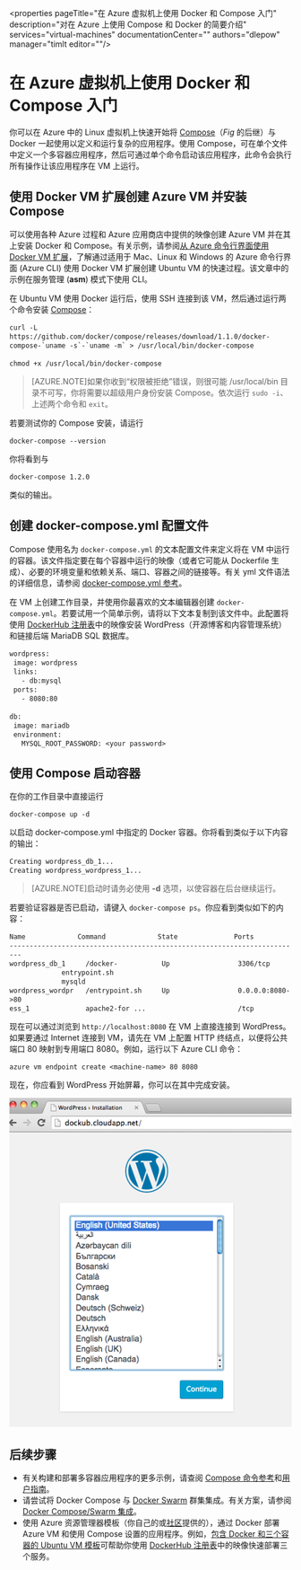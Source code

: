 <properties pageTitle="在 Azure 虚拟机上使用 Docker 和 Compose 入门" description="对在 Azure 上使用 Compose 和 Docker 的简要介绍" services="virtual-machines" documentationCenter="" authors="dlepow" manager="timlt editor=""/>

<tags ms.service="virtual-machines" ms.date="05/07/2015" wacn.date="08/29/2015"/>

# 在 Azure 虚拟机上使用 Docker 和 Compose 入门


你可以在 Azure 中的 Linux 虚拟机上快速开始将 [Compose](http://github.com/docker/compose)（*Fig* 的后继）与 Docker 一起使用以定义和运行复杂的应用程序。使用 Compose，可在单个文件中定义一个多容器应用程序，然后可通过单个命令启动该应用程序，此命令会执行所有操作让该应用程序在 VM 上运行。




## 使用 Docker VM 扩展创建 Azure VM 并安装 Compose

可以使用各种 Azure 过程和 Azure 应用商店中提供的映像创建 Azure VM 并在其上安装 Docker 和 Compose。有关示例，请参阅[从 Azure 命令行界面使用 Docker VM 扩展](virtual-machines-docker-with-xplat-cli)，了解通过适用于 Mac、Linux 和 Windows 的 Azure 命令行界面 (Azure CLI) 使用 Docker VM 扩展创建 Ubuntu VM 的快速过程。该文章中的示例在服务管理 (**asm**) 模式下使用 CLI。


在 Ubuntu VM 使用 Docker 运行后，使用 SSH 连接到该 VM，然后通过运行两个命令安装 [Compose](https://github.com/docker/compose/blob/882dc673ce84b0b29cd59b6815cb93f74a6c4134/docs/install)：

```
curl -L https://github.com/docker/compose/releases/download/1.1.0/docker-compose-`uname -s`-`uname -m` > /usr/local/bin/docker-compose

chmod +x /usr/local/bin/docker-compose
```
>[AZURE.NOTE]如果你收到“权限被拒绝”错误，则很可能 /usr/local/bin 目录不可写，你将需要以超级用户身份安装 Compose。依次运行 `sudo -i`、上述两个命令和 `exit`。

若要测试你的 Compose 安装，请运行

```
docker-compose --version
```

你将看到与
```
docker-compose 1.2.0
``` 
类似的输出。



## 创建 docker-compose.yml 配置文件

Compose 使用名为 `docker-compose.yml` 的文本配置文件来定义将在 VM 中运行的容器。该文件指定要在每个容器中运行的映像（或者它可能从 Dockerfile 生成）、必要的环境变量和依赖关系、端口、容器之间的链接等。有关 yml 文件语法的详细信息，请参阅 [docker-compose.yml 参考](http://docs.docker.com/compose/yml/)。

在 VM 上创建工作目录，并使用你最喜欢的文本编辑器创建 `docker-compose.yml`。若要试用一个简单示例，请将以下文本复制到该文件中。此配置将使用 [DockerHub 注册表](https://registry.hub.docker.com/_/wordpress/)中的映像安装 WordPress（开源博客和内容管理系统）和链接后端 MariaDB SQL 数据库。

 ```
 wordpress:
  image: wordpress
  links:
    - db:mysql
  ports:
    - 8080:80

db:
  image: mariadb
  environment:
    MYSQL_ROOT_PASSWORD: <your password>

```

## 使用 Compose 启动容器

在你的工作目录中直接运行

```
docker-compose up -d

```

以启动 docker-compose.yml 中指定的 Docker 容器。你将看到类似于以下内容的输出：

```
Creating wordpress_db_1...
Creating wordpress_wordpress_1...
```

>[AZURE.NOTE]启动时请务必使用 **-d** 选项，以使容器在后台继续运行。

若要验证容器是否已启动，请键入 `docker-compose ps`。你应看到类似如下的内容：

```
Name             Command             State              Ports
-------------------------------------------------------------------------
wordpress_db_1     /docker-           Up                 3306/tcp
             entrypoint.sh
             mysqld
wordpress_wordpr   /entrypoint.sh     Up                 0.0.0.0:8080->80
ess_1              apache2-for ...                       /tcp
```

现在可以通过浏览到 `http://localhost:8080` 在 VM 上直接连接到 WordPress。如果要通过 Internet 连接到 VM，请先在 VM 上配置 HTTP 终结点，以便将公共端口 80 映射到专用端口 8080。例如，运行以下 Azure CLI 命令：

```
azure vm endpoint create <machine-name> 80 8080

```

现在，你应看到 WordPress 开始屏幕，你可以在其中完成安装。

![WordPress 开始屏幕][wordpress_start]




## 后续步骤

* 有关构建和部署多容器应用程序的更多示例，请查阅 [Compose 命令参考](http://docs.docker.com/compose/cli/)和[用户指南](http://docs.docker.com/compose/)。
* 请尝试将 Docker Compose 与 [Docker Swarm](/documentation/articles/virtual-machines-docker-swarm) 群集集成。有关方案，请参阅 [Docker Compose/Swarm 集成](https://github.com/docker/compose/blob/master/SWARM)。
* 使用 Azure 资源管理器模板（你自己的或[社区](http://azure.microsoft.com/documentation/templates/)提供的），通过 Docker 部署 Azure VM 和使用 Compose 设置的应用程序。例如，[包含 Docker 和三个容器的 Ubuntu VM 模板](http://azure.microsoft.com/documentation/templates/docker-simple-on-ubuntu/)可帮助你使用 [DockerHub 注册表](https://registry.hub.docker.com/)中的映像快速部署三个服务。

<!--Image references-->

[wordpress_start]: ./media/virtual-machines-docker-compose-quickstart/WordPress.png

<!---HONumber=67-->